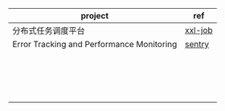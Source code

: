 | project                                   | ref                                           |
| ----------------------------------------- | --------------------------------------------- |
| 分布式任务调度平台                        | [xxl-job](https://github.com/xuxueli/xxl-job) |
| Error Tracking and Performance Monitoring | [sentry](https://github.com/getsentry/sentry) |
|                                           |                                               |
|                                           |                                               |
|                                           |                                               |
|                                           |                                               |
|                                           |                                               |
|                                           |                                               |
|                                           |                                               |
|                                           |                                               |
|                                           |                                               |
|                                           |                                               |
|                                           |                                               |
|                                           |                                               |
|                                           |                                               |
|                                           |                                               |
|                                           |                                               |
|                                           |                                               |
|                                           |                                               |



